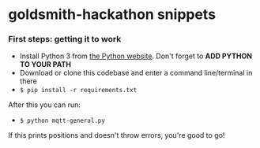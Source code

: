 # goldsmith-hackathon snippets


### First steps: getting it to work

* Install Python 3 from [the Python website](http://python.org). Don't forget to **ADD PYTHON TO YOUR PATH**
* Download or clone this codebase and enter a command line/terminal in there
* ```$ pip install -r requirements.txt``` 

After this you can run:
* ```$ python mqtt-general.py```

If this prints positions and doesn't throw errors, you're good to go!